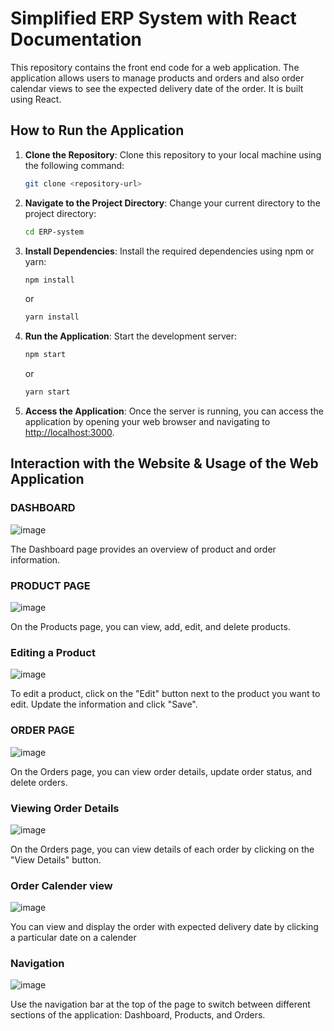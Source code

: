 # Simplified ERP System with React Documentation

This repository contains the front end code for a web application. The application allows users to manage products and orders and also order calendar views to see the expected delivery date of the order. It is built using React.

## How to Run the Application

1. **Clone the Repository**: Clone this repository to your local machine using the following command:

   ```bash
   git clone <repository-url>
   ```

2. **Navigate to the Project Directory**: Change your current directory to the project directory:

   ```bash
   cd ERP-system
   ```

3. **Install Dependencies**: Install the required dependencies using npm or yarn:

   ```bash
   npm install
   ```

   or

   ```bash
   yarn install
   ```

4. **Run the Application**: Start the development server:

   ```bash
   npm start
   ```

   or

   ```bash
   yarn start
   ```

5. **Access the Application**: Once the server is running, you can access the application by opening your web browser and navigating to [http://localhost:3000](http://localhost:3000).

## Interaction with the Website & Usage of the Web Application

### DASHBOARD

![image](https://github.com/RohitJaiswal06/Assignment/assets/110300772/ffb0637d-8bc9-4667-b196-716fb15f794d)



The Dashboard page provides an overview of product and order information.

### PRODUCT PAGE


![image](https://github.com/RohitJaiswal06/Assignment/assets/110300772/7ac148fd-db79-476a-acba-1a760b2247ac)

On the Products page, you can view, add, edit, and delete products.


### Editing a Product

![image](https://github.com/RohitJaiswal06/Assignment/assets/110300772/e3404d30-a1df-4b8f-a7eb-85a5c5fad2a3)


To edit a product, click on the "Edit" button next to the product you want to edit. Update the information and click "Save".



### ORDER PAGE

![image](https://github.com/RohitJaiswal06/Assignment/assets/110300772/90d99f56-0ae4-43cd-a7d3-fa587a189ac4)


On the Orders page, you can view order details, update order status, and delete orders.

### Viewing Order Details

![image](https://github.com/RohitJaiswal06/Assignment/assets/110300772/0bfe304a-373e-4f00-a56a-2b5fb7e8af10)


On the Orders page, you can view details of each order by clicking on the "View Details" button.



### Order Calender view

![image](https://github.com/RohitJaiswal06/Assignment/assets/110300772/56295d60-3aa5-4742-93ca-b67610f908e5)


You can view and display the order with expected delivery date by clicking  a particular date on a calender


### Navigation

![image](https://github.com/RohitJaiswal06/Assignment/assets/110300772/11c9cb72-7a7a-4a4c-8fcc-ced0f2a4ef1b)


Use the navigation bar at the top of the page to switch between different sections of the application: Dashboard, Products, and Orders.
